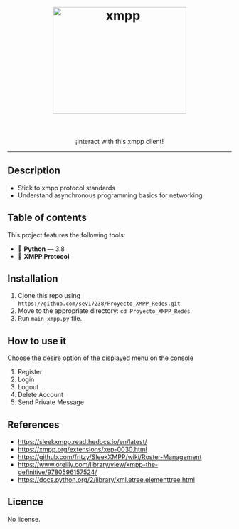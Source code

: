 <h1 align="center">
<br>
  <a href="https://xmpp.org/"><img src="https://upload.wikimedia.org/wikipedia/commons/thumb/9/95/XMPP_logo.svg/480px-XMPP_logo.svg.png" alt="xmpp" width="300" height="240" ></a>
<br>
<br>
</h1>

<p align="center">¡Interact with this xmpp client!</p>


<hr />

## Description
 - Stick to xmpp protocol standards
 - Understand asynchronous programming basics for networking

## Table of contents
This project features the following tools:

- :snake: **Python** — 3.8
- :speech_balloon: **XMPP Protocol**

## Installation
1. Clone this repo using `https://github.com/sev17238/Proyecto_XMPP_Redes.git`
2. Move to the appropriate directory: `cd Proyecto_XMPP_Redes`.<br />
3. Run `main_xmpp.py` file. <br />

## How to use it
Choose the desire option of the displayed menu on the console
1. Register
2. Login
3. Logout
4. Delete Account
5. Send Private Message

## References
 - https://sleekxmpp.readthedocs.io/en/latest/
 - https://xmpp.org/extensions/xep-0030.html
 - https://github.com/fritzy/SleekXMPP/wiki/Roster-Management
 - https://www.oreilly.com/library/view/xmpp-the-definitive/9780596157524/
 - https://docs.python.org/2/library/xml.etree.elementtree.html

## Licence
No license.
